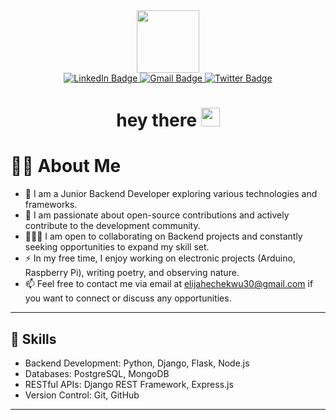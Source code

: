 <div id="header" align="center">
  <img src="https://www.google.com/url?sa=i&url=https%3A%2F%2Fgithub.com%2Frudrabarad%2FGifs&psig=AOvVaw0mNcp_z3ZrkFGmxsghyMQF&ust=1707247792547000&source=images&cd=vfe&opi=89978449&ved=0CBIQjRxqFwoTCICr2un3lIQDFQAAAAAdAAAAABAE" width="100"/>

  <div id="badges">
    <a href="https://www.linkedin.com/in/elijah-echekwu-7b877019a">
      <img src="https://img.shields.io/badge/LinkedIn-blue?style=for-the-badge&logo=linkedin&logoColor=white" alt="LinkedIn Badge"/>
    </a>
    <a href=mailto:elijahechekwu30@gmail.com">
      <img src="https://img.shields.io/badge/Gmail-red?style=for-the-badge&logo=gmail&logoColor=white" alt="Gmail Badge"/>
    </a>
    <a href="https://twitter.com/EEchekwu">
      <img src="https://img.shields.io/badge/Twitter-blue?style=for-the-badge&logo=twitter&logoColor=white" alt="Twitter Badge"/>
    </a>
  </div>
  
  <img src="https://komarev.com/ghpvc/?username=Elijah57&style=flat-square&color=blue" alt=""/>
  
  <h1>
  hey there
  <img src="https://media.giphy.com/media/hvRJCLFzcasrR4ia7z/giphy.gif" width="30px"/>
  </h1>
  


</div>

# :man_technologist: About Me

- :telescope: I am a Junior Backend Developer exploring various technologies and frameworks.
- :seedling: I am passionate about open-source contributions and actively contribute to the development community.
- :people_holding_hands: I am open to collaborating on Backend projects and constantly seeking opportunities to expand my skill set.
- :zap: In my free time, I enjoy working on electronic projects (Arduino, Raspberry Pi), writing poetry, and observing nature.
- :mailbox: Feel free to contact me via email at elijahechekwu30@gmail.com if you want to connect or discuss any opportunities.

---

## :rocket: Skills

- Backend Development: Python, Django, Flask, Node.js
- Databases: PostgreSQL, MongoDB
- RESTful APIs: Django REST Framework, Express.js
- Version Control: Git, GitHub


---
